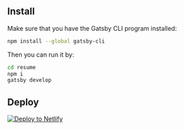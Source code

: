 
## Install

Make sure that you have the Gatsby CLI program installed:
```sh
npm install --global gatsby-cli
```

Then you can run it by:
```sh
cd resume
npm i
gatsby develop
```

## Deploy

[![Deploy to Netlify](https://www.netlify.com/img/deploy/button.svg)](https://app.netlify.com/start/deploy?repository=https://github.com/stevieschatz/resume)
